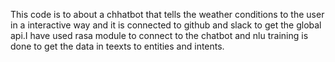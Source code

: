 This code is to about a chhatbot that tells the weather conditions to the user in a interactive way and it is connected to github and slack to get the global api.I have used rasa module to connect to the chatbot and nlu training is done to get 
the data in teexts to entities and intents.

